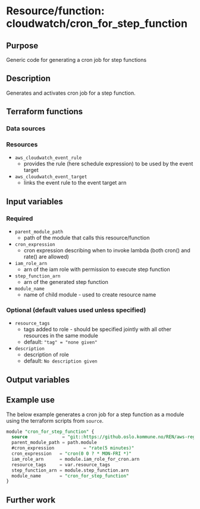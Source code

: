 # Resource/function: cloudwatch/cron_for_step_function

## Purpose
Generic code for generating a cron job for step functions

## Description
Generates and activates cron job for a step function.

## Terraform functions

### Data sources

### Resources
- `aws_cloudwatch_event_rule`
    - provides the rule (here schedule expression) to be used by the event target 
- `aws_cloudwatch_event_target` 
    - links the event rule to the event target arn

## Input variables
### Required
- `parent_module_path`
    - path of the module that calls this resource/function
- `cron_expression`
    - cron expression describing when to invoke lambda (both cron() and rate() are allowed)
- `iam_role_arn`
    - arn of the iam role with permission to execute step function
- `step_function_arn`
    - arn of the generated step function
- `module_name`
    - name of child module - used to create resource name

### Optional (default values used unless specified)
- `resource_tags`
    - tags added to role - should be specified jointly with all other resources in the same module
    - default: `"tag" = "none given"`
- `description`
    - description of role
    - default: `No description given`

## Output variables


## Example use
The below example generates a cron job for a step function as a module using the terraform scripts from `source`.
```sql
module "cron_for_step_function" {
  source             = "git::https://github.oslo.kommune.no/REN/aws-reg-terraform-library//cloudwatch/cron_for_step_function?ref=0.17.dev"
  parent_module_path = path.module
  #cron_expression           = "rate(5 minutes)"
  cron_expression   = "cron(0 0 ? * MON-FRI *)"
  iam_role_arn      = module.iam_role_for_cron.arn
  resource_tags     = var.resource_tags
  step_function_arn = module.step_function.arn
  module_name       = "cron_for_step_function"
}
```

## Further work
